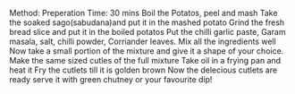 Method:
Preperation Time: 30 mins
Boil the Potatos, peel and mash
Take the soaked sago(sabudana)and put it in the mashed potato
Grind the fresh bread slice and put it in the boiled potatos
Put the chilli garlic paste, Garam masala, salt, chilli powder, Corriander leaves.
Mix all the ingredients well
Now take a small portion of the mixture and give it a shape of your choice.
Make the same sized cutles of the full mixture
Take oil in a frying pan and heat it
Fry the cutlets till it is golden brown
Now the delecious cutlets are ready serve it with green chutney or your favourite dip!